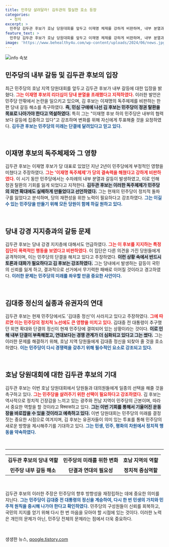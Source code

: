 ```yaml
---
title: 민주당 살려달라! 김두관의 절실한 호소 등장
categories:
  - 정치
excerpt: >
  민주당 김두관 후보가 호남 당원대회를 앞두고 이재명 체제를 강하게 비판하며, 내부 분열과 갈등을 극복하고 김대중 정신을 되살려 달라고 호소했다. 민주당을 살려달라는 그의 외침이 이번 대회에서 어떤 반향을 일으킬지 주목된다.
feature_text: >
  민주당 김두관 후보가 호남 당원대회를 앞두고 이재명 체제를 강하게 비판하며, 내부 분열과 갈등을 극복하고 김대중 정신을 되살려 달라고 호소했다. 민주당을 살려달라는 그의 외침이 이번 대회에서 어떤 반향을 일으킬지 주목된다.
image: 'https://www.behealthy4u.com/wp-content/uploads/2024/06/news.jpg'
---
```


<p><img src="https://www.behealthy4u.com/wp-content/uploads/2024/06/news.jpg" alt="info 속보" /></p>

<h2 data-ke-size="size26">민주당의 내부 갈등 및 김두관 후보의 입장</h2>

<p data-ke-size="size16">최근 민주당의 호남 지역 당원대회를 앞두고 김두관 후보가 내부 갈등에 대한 입장을 밝혔다. <b><span style="color: #ee2323;">그는 이재명 후보의 리더십이 당내 분열을 초래했다고 지적하였다.</span></b> 이러한 발언은 민주당 안팎에서 논란을 일으키고 있으며, 김 후보는 이재명의 독주체제를 비판하는 한편 당내 갈등 해소를 촉구하였다. <b><span style="background-color: #21538527;">즉, 민심 구애에 나선 김 후보는 민주당이 정권 탈환을 목표로 나아가야 한다고 역설하였다.</span></b> 특히 그는 "이재명 후보 하의 민주당은 내부의 협력보다 갈등에 집중하고 있다"고 강조하며 변화를 위해 자신에게 투표해줄 것을 요청하였다. <b><span style="color: #1a5490;">김두관 후보는 민주당의 미래는 단결에 달려있다고 믿고 있다.</span></b></p>

<p data-ke-size="size16">&nbsp;</p>

<h2 data-ke-size="size26">이재명 후보의 독주체제와 그 영향</h2>

<p data-ke-size="size16">김두관 후보는 이재명 후보가 당 대표로 있었던 지난 2년이 민주당에게 부정적인 영향을 미쳤다고 주장하였다. <b><span style="color: #ee2323;">그는 '이재명 독주체제'가 당의 결속력을 해쳤다고 강하게 비판하였다.</span></b> 이 시기 동안 민주당에서는 수차례의 내부 분열과 갈등이 발생하였고, 이로 인해 정권 탈환의 기회를 잃게 되었다고 지적한다. <b><span style="background-color: #21538527;">김두관 후보는 이러한 독주체제가 민주당의 외연 확대에도 실패하게 만들었다고 선언하였다.</span></b> 그는 현재의 민주당이 정치적 돌파구를 잃었다고 분석하며, 당의 재편성을 위한 노력이 필요하다고 강조하였다. <b><span style="color: #1a5490;">그는 이길 수 있는 민주당을 만들기 위해 모든 당원이 함께 하길 원하고 있다.</span></b></p>

<p data-ke-size="size16">&nbsp;</p>

<h2 data-ke-size="size26">당내 강경 지지층과의 갈등 문제</h2>

<p data-ke-size="size16">김두관 후보는 당내 강경 지지층에 대해서도 언급하였다. <b><span style="color: #ee2323;">그는 이 후보를 지지하는 특정 집단이 폭력적인 행동을 보였다고 비판하였다.</span></b> 이 집단은 다른 의견을 가진 당원들에게 공격적이며, 이는 민주당의 단결을 해치고 있다고 주장하였다. <b><span style="background-color: #21538527;">이런 상황 속에서 반드시 토론과 대화가 필요하다고 김 후보는 강조하였다.</span></b> 그는 당내에서 발생하는 갈등이 국민의 신뢰를 잃게 하고, 결과적으로 선거에서 무기력한 패배로 이어질 것이라고 경고하였다. <b><span style="color: #1a5490;">이러한 문제는 민주당의 미래를 좌우할 만큼 중요한 사안이다.</span></b></p>

<p data-ke-size="size16">&nbsp;</p>

<h2 data-ke-size="size26">김대중 정신의 실종과 유권자의 연대</h2>

<p data-ke-size="size16">김두관 후보는 현재 민주당에서도 '김대중 정신'이 사라지고 있다고 주장하였다. <b><span style="color: #ee2323;">그에 따르면 이는 민주당의 정치적 노선에도 큰 영향을 미치고 있다.</span></b> 김대중 전 대통령이 추구했던 외연 확대와 단결의 정신이 현재 민주당에 결여되어 있는 상황이라는 것이다. <b><span style="background-color: #21538527;">이로 인해 내부 단결이 부족해졌고, 연대보다는 경쟁 관계가 더 심화되고 있다고 그는 썼다.</span></b> 그는 이러한 문제를 해결하기 위해, 호남 지역 당원들에게 김대중 정신을 되찾아 줄 것을 호소하였다. <b><span style="color: #1a5490;">이는 민주당이 다시 경쟁력을 갖추기 위해 필수적인 요소로 강조되고 있다.</span></b></p>

<p data-ke-size="size16">&nbsp;</p>

<h2 data-ke-size="size26">호남 당원대회에 대한 김두관 후보의 기대</h2>

<p data-ke-size="size16">김두관 후보는 이번 호남 당원대회에서 당원들과 대의원들에게 일종의 선택을 해줄 것을 촉구하고 있다. <b><span style="color: #ee2323;">그는 민주당을 살려주기 위한 선택이 필요하다고 강조하였다.</span></b> 김 후보는 역사적으로 정치적 긴장감을 느끼고 있는 광주와 전남 지역이 민주당의 근본이며, 따라서 중요한 역할을 할 것이라고 विश्वास하고 있다. <b><span style="background-color: #21538527;">그는 이번 기회를 통해서 기울어진 운동장을 바로잡을 수 있을 것이라고 예측하고 있다.</span></b> 이번 당원대회는 민주당의 미래를 결정짓는 중요한 시점으로 여겨지며, 김 후보는 유권자들이 의미 있는 투표를 통해 민주당의 새로운 방향을 제시해주기를 기대하고 있다. <b><span style="color: #1a5490;">그는 민생, 민주, 평화의 차원에서 정치적 행동을 약속하였다.</span></b></p>

<p data-ke-size="size16">&nbsp;</p> 

<hr>

<table style="width:100%;">
<tr>
<td style="text-align: center; height: 35px;"><b>김두관 후보의 당내 역할</b></td>
<td style="text-align: center; height: 35px;"><b>민주당의 미래를 위한 변화</b></td>
<td style="text-align: center; height: 35px;"><b>호남 지역의 역할</b></td>
</tr>
<tr>
<td style="text-align: center; height: 17px;"><b>민주당 내부 갈등 해소</b></td>
<td style="text-align: center; height: 17px;"><b>단결과 연대의 필요성</b></td>
<td style="text-align: center; height: 17px;"><b>정치적 중심역할</b></td>
</tr>
</table>

<p data-ke-size="size16">&nbsp;</p> 

<p data-ke-size="size16">김두관 후보의 이러한 주장은 민주당의 향후 방향성을 재정립하는 데에 중요한 의미를 지닌다. <b><span style="color: #1a5490;">그는 민주당이 김대중 전 대통령의 정신을 계승하여, 다시 한 번 민생의 가치와 민주적 원칙을 중시해 나가야 한다고 확인하였다.</span></b> 민주당의 구성원들이 신뢰를 회복하고, 국민의 지지를 얻기 위해 다시 한 번 마음을 모아야 할 시점에 있는 것이다. 이러한 노력은 개인의 문제가 아닌, 민주당 전체의 문제라는 점에서 더욱 중요하다.</p>

<p data-ke-size="size16">&nbsp;</p>
생생한 뉴스, <a href="https://qoogle.tistory.com" rel="dofollow">qoogle.tistory.com</a>


